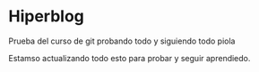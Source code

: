 # Hiperblog
Prueba del curso de git probando todo y siguiendo todo piola

Estamso actualizando todo esto para probar 
y seguir aprendiedo.


